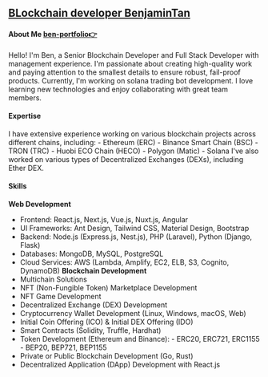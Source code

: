## [BLockchain developer BenjaminTan](https://t.me/blockchainDeveloper_Ben)
#### About Me [ben-portfolio👉](https://blockchaindeveloper-ben.vercel.app/)
Hello! I'm Ben, a Senior Blockchain Developer and Full Stack Developer with management experience. I'm passionate about creating high-quality work and paying attention to the smallest details to ensure robust, fail-proof products.
Currently, I'm working on solana trading bot development. I love learning new technologies and enjoy collaborating with great team members.
#### Expertise
I have extensive experience working on various blockchain projects across different chains, including: - Ethereum (ERC) - Binance Smart Chain (BSC) - TRON (TRC) - Huobi ECO Chain (HECO) - Polygon (Matic) - Solana
I've also worked on various types of Decentralized Exchanges (DEXs), including Ether DEX.
#### Skills
 **Web Development**
- Frontend: React.js, Next.js, Vue.js, Nuxt.js, Angular
- UI Frameworks: Ant Design, Tailwind CSS, Material Design, Bootstrap
- Backend: Node.js (Express.js, Nest.js), PHP (Laravel), Python (Django, Flask)
- Databases: MongoDB, MySQL, PostgreSQL
- Cloud Services: AWS (Lambda, Amplify, EC2, ELB, S3, Cognito, DynamoDB)
**Blockchain Development**
- Multichain Solutions
- NFT (Non-Fungible Token) Marketplace Development
- NFT Game Development
- Decentralized Exchange (DEX) Development
- Cryptocurrency Wallet Development (Linux, Windows, macOS, Web)
- Initial Coin Offering (ICO) & Initial DEX Offering (IDO)
- Smart Contracts (Solidity, Truffle, Hardhat)
- Token Development (Ethereum and Binance):   - ERC20, ERC721, ERC1155   - BEP20, BEP721, BEP1155
- Private or Public Blockchain Development (Go, Rust)
- Decentralized Application (DApp) Development with React.js

